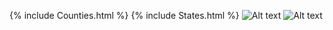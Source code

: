 {% include Counties.html %}
{% include States.html %}
![Alt text](https://github.com/bbernas/Covid19Data/tree/master/docs/_includes/Unknown-2.png)
![Alt text](https://github.com/bbernas/Covid19Data/tree/master/docs/_includes/Unknown-3.png)
